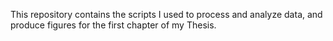 This repository contains the scripts I used to process and analyze data, and produce figures for the first chapter of my Thesis.
